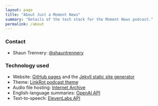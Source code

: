 ```yaml
---
layout: page
title: "About Just a Moment News"
summary: "Details of the tech stack for the Moment News podcast."
permalink: /about
---
```


### Contact

- Shaun Trennery: [@shauntrennery](https://twitter.com/shauntrennery)

### Technology used

- Website: [GitHub pages](https://pages.github.com/) and the [Jekyll static site generator](https://jekyllrb.com/)
- Theme: [LinkRot podcast theme](https://github.com/timklapdor/link-rot)
- Audio file hosting: [Internet Archive](https://archive.org/details/momentnews/)
- English-language summaries: [OpenAI API](https://platform.openai.com)
- Text-to-speech: [ElevenLabs API](https://beta.elevenlabs.io)
